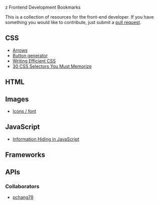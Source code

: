 z Frontend Development Bookmarks

This is a collection of resources for the front-end developer. If you have something you would like to contribute, just submit a [pull request](https://help.github.com/articles/creating-a-pull-request).

## CSS

* [Arrows](http://cssarrowplease.com/)
* [Button generator](http://www.cssbuttongenerator.com/)
* [Writing Efficient CSS](https://developer.mozilla.org/en-US/docs/Web/Guide/CSS/Writing_efficient_CSS)
* [30 CSS Selectors You Must Memorize](http://net.tutsplus.com/tutorials/html-css-techniques/the-30-css-selectors-you-must-memorize/)

## HTML

## Images 

* [Icons / font](http://icomoon.io)

## JavaScript

* [Information Hiding in JavaScript](http://weblog.bocoup.com/info-hiding-in-js/)

## Frameworks 

## APIs

### Collaborators

* [pchang78](https://github.com/pchang78)



